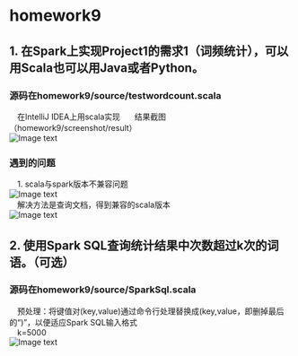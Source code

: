 # homework9
## 1. 在Spark上实现Project1的需求1（词频统计），可以用Scala也可以用Java或者Python。
### 源码在homework9/source/testwordcount.scala
&ensp;&ensp;在IntelliJ IDEA上用scala实现  
&ensp;&ensp;结果截图（homework9/screenshot/result）  
![Image text](https://raw.github.com/cjjloves/Project2/master/pro2_pic/NB_wordsum.JPG)  
### 遇到的问题
&ensp;&ensp;1. scala与spark版本不兼容问题  
![Image text](https://raw.github.com/cjjloves/Project2/master/pro2_pic/NB_wordsum.JPG)  
&ensp;&ensp;解决方法是查询文档，得到兼容的scala版本  
![Image text](https://raw.github.com/cjjloves/Project2/master/pro2_pic/NB_wordsum.JPG) 
## 2. 使用Spark SQL查询统计结果中次数超过k次的词语。（可选）
### 源码在homework9/source/SparkSql.scala
&ensp;&ensp;预处理：将键值对(key,value)通过命令行处理替换成(key,value，即删掉最后的“)”，以便适应Spark SQL输入格式  
&ensp;&ensp;k=5000  
![Image text](https://raw.github.com/cjjloves/Project2/master/pro2_pic/NB_wordsum.JPG)  
